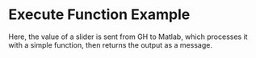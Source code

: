 # Execute Function Example

Here, the value of a slider is sent from GH to Matlab, which processes it with a simple function, then returns the output as a message.
